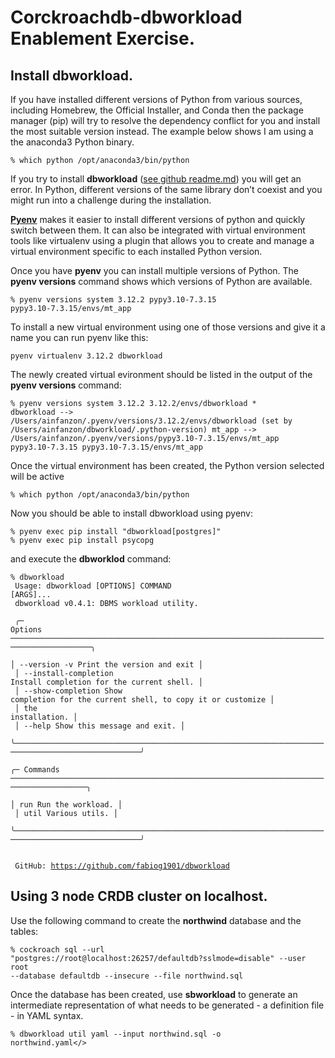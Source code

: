 # Corckroachdb-dbworkload Enablement Exercise.

## Install dbworkload.

If you have installed different versions of Python from various sources, including Homebrew, the Official Installer, and Conda then the package manager (pip) will try to resolve the dependency conflict for you and install the most suitable version instead. The example below shows I am using a the anaconda3 Python binary.

<code>% which python
/opt/anaconda3/bin/python
</code>

If you try to install **dbworkload** ([see github readme.md](https://github.com/fabiog1901/dbworkload/blob/main/README.md#1-psycopg-postgresql-cockroachdb)) you will get an error. In Python, different versions of the same library don’t coexist and you might run into a challenge during the installation.

**[Pyenv](https://realpython.com/intro-to-pyenv/)** makes it easier to install different versions of python and quickly switch between them. It can also be integrated with virtual environment tools like virtualenv using a plugin that allows you to create and manage a virtual environment specific to each installed Python version.

Once you have **pyenv** you can install multiple versions of Python. The **pyenv versions** command shows which versions of Python are available.

<code>% pyenv versions
system
3.12.2
pypy3.10-7.3.15
pypy3.10-7.3.15/envs/mt_app
</code>

To install a new virtual environment using one of those versions and give it a name you can run pyenv like this: 

<code>pyenv virtualenv 3.12.2 dbworkload</code>

The newly created virtual evironment should be listed in the output of the **pyenv versions** command:

<code>% pyenv versions
system
3.12.2
3.12.2/envs/dbworkload
\* dbworkload --> /Users/ainfanzon/.pyenv/versions/3.12.2/envs/dbworkload (set by /Users/ainfanzon/dbworkload/.python-version)
  mt_app --> /Users/ainfanzon/.pyenv/versions/pypy3.10-7.3.15/envs/mt_app
pypy3.10-7.3.15
pypy3.10-7.3.15/envs/mt_app
</code>

Once the virtual environment has been created, the Python version selected will be active

<code>% which python
/opt/anaconda3/bin/python</code>

Now you should be able to install dbworkload using pyenv:

```% pyenv exec pip install "dbworkload[postgres]"```<br>
```% pyenv exec pip install psycopg```

and execute the **dbworklod** command:

<code>% dbworkload<br>
 Usage: dbworkload [OPTIONS] COMMAND [ARGS]...<br>
 dbworkload v0.4.1: DBMS workload utility.<br>
 <br>
╭─ Options ────────────────────────────────────────────────────────────────────────────────────────╮<br>
│ --version             -v        Print the version and exit                                       │<br>
│ --install-completion            Install completion for the current shell.                        │<br>
│ --show-completion               Show completion for the current shell, to copy it or customize   │<br>
│                                 the installation.                                                │<br>
│ --help                          Show this message and exit.                                      │<br>
╰──────────────────────────────────────────────────────────────────────────────────────────────────╯<br>
╭─ Commands ───────────────────────────────────────────────────────────────────────────────────────╮<br>
│ run                   Run the workload.                                                          │<br>
│ util                  Various utils.                                                             │<br>
╰──────────────────────────────────────────────────────────────────────────────────────────────────╯<br>
<br>
 GitHub: <https://github.com/fabiog1901/dbworkload></code>

 ## Using 3 node CRDB cluster on localhost.

 Use the following command to create the **northwind** database and the tables:

 <code>% cockroach sql --url "postgres://root@localhost:26257/defaultdb?sslmode=disable" --user root --database defaultdb --insecure --file northwind.sql</code>

 Once the database has been created, use **sbworkload** to generate an intermediate representation of what needs to be generated - a definition file - in YAML syntax.

 <code>% dbworkload util yaml --input northwind.sql -o northwind.yaml</>
